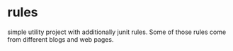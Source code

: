 rules
=====

simple utility project with additionally junit rules.
Some of those rules come from different blogs and web pages.